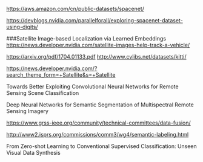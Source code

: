 https://aws.amazon.com/cn/public-datasets/spacenet/

https://devblogs.nvidia.com/parallelforall/exploring-spacenet-dataset-using-digits/

###Satellite Image-based Localization via Learned Embeddings
https://news.developer.nvidia.com/satellite-images-help-track-a-vehicle/

https://arxiv.org/pdf/1704.01133.pdf
http://www.cvlibs.net/datasets/kitti/


https://news.developer.nvidia.com/?search_theme_form=+Satellite&s=+Satellite


Towards Better Exploiting Convolutional Neural Networks for Remote Sensing Scene Classification

Deep Neural Networks for Semantic Segmentation of Multispectral Remote Sensing Imagery

https://www.grss-ieee.org/community/technical-committees/data-fusion/

http://www2.isprs.org/commissions/comm3/wg4/semantic-labeling.html

From Zero-shot Learning to Conventional Supervised Classification: Unseen Visual Data Synthesis
